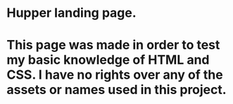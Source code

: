 # Hupper landing page.
# This page was made in order to test my basic knowledge of HTML and CSS. I have no rights over any of the assets or names used in this project. 